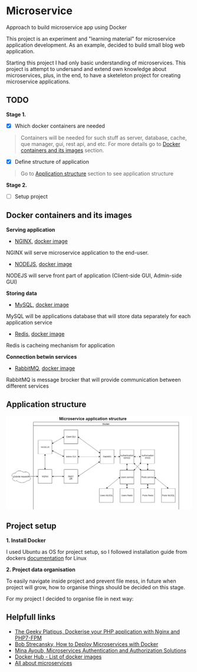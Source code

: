 # Microservice
Approach to build microservice app using Docker

This project is an experiment and "learning material" for microservice application development. As an example, decided to build small blog web application.

Starting this project I had only basic understanding of microservices. This project is attempt to undersand and extend own knowledge about microservices, plus, in the end, to have a sketeleton project for creating microservice applications.

## TODO
**Stage 1.**
- [X] Which docker containers are needed
> Containers will be needed for such stuff as server, database, cache, que manager, gui, rest api, and etc. For more details go to [Docker containers and its images](#docker-containers-and-its-images) section.
- [X] Define structure of application
> Go to [Application structure](#application-structure) section to see application structure

**Stage 2.**
- [ ] Setup project

## Docker containers and its images
**Serving application**
* [NGINX](https://www.nginx.com/), [docker image](https://hub.docker.com/_/nginx)

NGINX will serve microservice application to the end-user.
* [NODEJS](https://nodejs.org/en/), [docker image](https://hub.docker.com/_/node/)

NODEJS will serve front part of application (Client-side GUI, Admin-side GUI)

**Storing data**
* [MySQL](https://www.mysql.com/), [docker image](https://hub.docker.com/_/mysql)

MySQL will be applications database that will store data separately for each application service

* [Redis](https://redis.io/), [docker image](https://hub.docker.com/_/redis)

Redis is cacheing mechanism for application

**Connection betwin services**
* [RabbitMQ](https://www.rabbitmq.com/), [docker image](https://hub.docker.com/_/rabbitmq)

RabbitMQ is message brocker that will provide communication between different services

## Application structure
![application structure](https://github.com/PauMin/micro-service/blob/master/application%20structure.png)

## Project setup
**1. Install Docker**

I used Ubuntu as OS for project setup, so I followed installation guide from dockers 
[documentation](https://docs.docker.com/install/linux/docker-ce/ubuntu/) for Linux

**2. Project data organisation**

To easily navigate inside project and prevent file mess, in future when project will grow, how to organise things
should be decided on this stage.

For my project I decided to organise file in next way:


## Helpfull links
* [The Geeky Platipus, Dockerise your PHP application with Nginx and PHP7-FPM](http://geekyplatypus.com/dockerise-your-php-application-with-nginx-and-php7-fpm/)
* [Bob Strecansky, How to Deploy Microservices with Docker](https://www.linode.com/docs/applications/containers/deploying-microservices-with-docker/)
* [Mina Ayoub, Microservices Authentication and Authorization Solutions](https://medium.com/tech-tajawal/microservice-authentication-and-authorization-solutions-e0e5e74b248a)
* [Docker Hub - List of docker images](https://hub.docker.com/search?q=&type=image)
* [All about microservices](https://microservices.io/)
